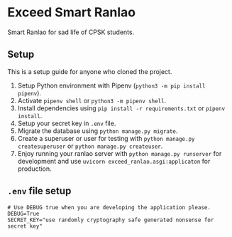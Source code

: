 # Exceed Smart Ranlao

Smart Ranlao for sad life of CPSK students.

## Setup

This is a setup guide for anyone who cloned the project.

1. Setup Python environment with Pipenv (`python3 -m pip install pipenv`).
2. Activate `pipenv shell` or `python3 -m pipenv shell`.
3. Install dependencies using `pip install -r requirements.txt` or `pipenv install`.
4. Setup your secret key in `.env` file.
5. Migrate the database using `python manage.py migrate`.
6. Create a superuser or user for testing with `python manage.py createsuperuser`
   or `python manage.py createuser`.
7. Enjoy running your ranlao server with `python manage.py runserver` for development
   and use `uvicorn exceed_ranlao.asgi:applicaton` for production.

## `.env` file setup


```dotenv
# Use DEBUG true when you are developing the application please.
DEBUG=True
SECRET_KEY="use randomly cryptography safe generated nonsense for secret key"
```
